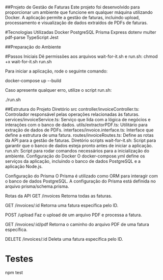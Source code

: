 ##Projeto de Gestão de Faturas
Este projeto foi desenvolvido para proporcionar um ambiente que funcione em qualquer máquina utilizando Docker. A aplicação permite a gestão de faturas, incluindo upload, processamento e visualização de dados extraídos de PDFs de faturas.

#Tecnologias Utilizadas
Docker
PostgreSQL
Prisma
Express
dotenv
multer
pdf-parse
TypeScript
Jest

##Preparação do Ambiente

#Passos Iniciais
Dê permissões aos arquivos wait-for-it.sh e run.sh:
chmod +x wait-for-it.sh run.sh


Para iniciar a aplicação, rode o seguinte comando:

docker-compose up --build

Caso apresente qualquer erro, utilize o script run.sh:

./run.sh


##Estrutura do Projeto
Diretório src
controller/invoiceController.ts: Controlador responsável pelas operações relacionadas às faturas.
services/invoiceService.ts: Serviço que lida com a lógica de negócios e interações com o banco de dados.
utils/extractorPDF.ts: Utilitário para extração de dados de PDFs.
interfaces/invoice.interface.ts: Interface que define a estrutura de uma fatura.
routes/invoiceRoutes.ts: Define as rotas da API para a gestão de faturas.
Diretório scripts
wait-for-it.sh: Script para garantir que o banco de dados esteja pronto antes de iniciar a aplicação.
run.sh: Script para rodar comandos necessários para a inicialização do ambiente.
Configuração do Docker
O docker-compose.yml define os serviços da aplicação, incluindo o banco de dados PostgreSQL e a aplicação Node.js.

Configuração do Prisma
O Prisma é utilizado como ORM para interagir com o banco de dados PostgreSQL. A configuração do Prisma está definida no arquivo prisma/schema.prisma.

Rotas da API
GET /invoices
Retorna todas as faturas.

GET /invoices/:id
Retorna uma fatura específica pelo ID.

POST /upload
Faz o upload de um arquivo PDF e processa a fatura.

GET /invoices/:id/pdf
Retorna o caminho do arquivo PDF de uma fatura específica.

DELETE /invoices/:id
Deleta uma fatura específica pelo ID.

# Testes
npm test
